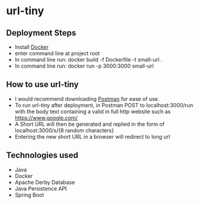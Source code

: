 # url-tiny

## Deployment Steps
* Install [Docker](https://docs.docker.com/docker-for-windows/install/)
* enter command line at project root 
* In command line run: docker build -f Dockerfile -t small-url .
* In command line run: docker run -p 3000:3000 small-url

## How to use url-tiny
* I would recommend downloading [Postman](https://www.postman.com/downloads/) for ease of use.
* To run url-tiny after deployment, in Postman POST to localhost:3000/run with the body text containing a valid in full http website such as https://www.google.com/
* A Short URL will then be generated and replied in the form of localhost:3000/s/{8 random characters}
* Entering the new short URL in a browser will redirect to long url 

## Technologies used
* Java
* Docker
* Apache Derby Database
* Java Persistence API
* Spring Boot
